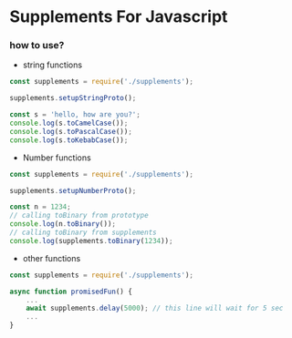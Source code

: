 # Supplements For Javascript

### how to use?

* string functions
```javascript
const supplements = require('./supplements');

supplements.setupStringProto();

const s = 'hello, how are you?';
console.log(s.toCamelCase());
console.log(s.toPascalCase());
console.log(s.toKebabCase());
```

* Number functions
```javascript
const supplements = require('./supplements');

supplements.setupNumberProto();

const n = 1234;
// calling toBinary from prototype
console.log(n.toBinary());
// calling toBinary from supplements
console.log(supplements.toBinary(1234));
```

* other functions
```javascript
const supplements = require('./supplements');

async function promisedFun() {
    ...
    await supplements.delay(5000); // this line will wait for 5 sec
    ...
}
```
